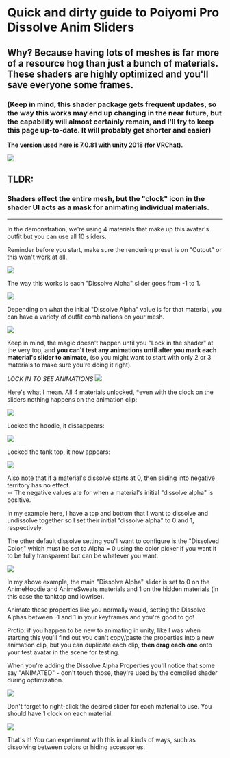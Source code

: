 # Quick and dirty guide to Poiyomi Pro Dissolve Anim Sliders

## Why? Because having lots of meshes is far more of a resource hog than just a bunch of materials.  These shaders are highly optimized and you'll save everyone some frames.

### (Keep in mind, this shader package gets frequent updates, so the way this works may end up changing in the near future, but the capability will almost certainly remain, and I'll try to keep this page up-to-date.  It will probably get shorter and easier)

**The version used here is 7.0.81 with unity 2018 (for VRChat).**

![](https://i.gyazo.com/f4469f6db357a694b64f0655c584ceca.png)

## TLDR:  

### Shaders effect the entire mesh, but the "clock" icon in the shader UI acts as a mask for animating individual materials.

---

In the demonstration, we're using 4 materials that make up this avatar's outfit but you can use all 10 sliders.

Reminder before you start, make sure the rendering preset is on "Cutout" or this won't work at all.

![](https://i.gyazo.com/954c596c2fb1196c5c81c7179471d244.png)

The way this works is each "Dissolve Alpha" slider goes from -1 to 1.

![](https://i.gyazo.com/6498d77420409f161efb0c72309af212.png)

Depending on what the initial "Dissolve Alpha" value is for that material, you can have a variety of outfit combinations on your mesh.

![](https://i.gyazo.com/4d7d10df91c98ce34c91f124ce15bb90.png)

Keep in mind, the magic doesn't happen until you "Lock in the shader" at the very top, and **you can't test any animations until after you mark each material's slider to animate,** (so you might want to start with only 2 or 3 materials to make sure you're doing it right).

*LOCK IN TO SEE ANIMATIONS*
![](https://i.gyazo.com/02c3fa20ef4ce344f06327f2f7a0ad15.png)

Here's what I mean.
All 4 materials unlocked, *even with the clock on the sliders nothing happens on the animation clip:

![](https://i.gyazo.com/2df1472d31dd8a1724e634dd7e407852.png)

Locked the hoodie, it dissappears:

![](https://i.gyazo.com/fbf08eded053d4f215705a452c0a50b7.png)

Locked the tank top, it now appears:

![](https://i.gyazo.com/a80556c0ec791ad08d56fbde3fc45eb1.png)

Also note that if a material's dissolve starts at 0, then sliding into negative territory has no effect.  
-- The negative values are for when a material's initial "dissolve alpha" is positive.

In my example here, I have a top and bottom that I want to dissolve and undissolve together so I set their initial "dissolve alpha" to 0 and 1, respectively.

The other default dissolve setting you'll want to configure is the "Dissolved Color," which must be set to Alpha = 0 using the color picker if you want it to be fully transparent but can be whatever you want.

![](https://i.gyazo.com/63008823a24f07df89757f71158a2ac7.png)

In my above example, the main "Dissolve Alpha" slider is set to 0 on the AnimeHoodie and AnimeSweats materials and 1 on the hidden materials (in this case the tanktop and lowrise).

Animate these properties like you normally would, setting the Dissolve Alphas between -1 and 1 in your keyframes and you're good to go!

Protip: if you happen to be new to animating in unity, like I was when starting this you'll find out you can't copy/paste the properties into a new animation clip, but you can duplicate each clip, **then drag each one** onto your test avatar in the scene for testing.

When you're adding the Dissolve Alpha Properties you'll notice that some say "ANIMATED" - don't touch those, they're used by the compiled shader during optimization.

![](https://i.gyazo.com/ebb82d06e229620eef6bfa37bf547122.png)

Don't forget to right-click the desired slider for each material to use.  You should have 1 clock on each material.  

![](https://i.gyazo.com/cb0b21d67eeedaa7d1f3c12bfd275cda.png)

That's it!  You can experiment with this in all kinds of ways, such as dissolving between colors or hiding accessories.

